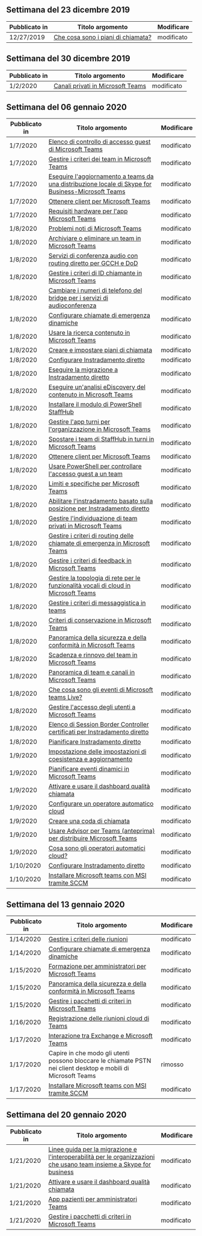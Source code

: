 <!-- This file is generated automatically each week. Changes made to this file will be overwritten.-->




## <a name="week-of-december-23-2019"></a>Settimana del 23 dicembre 2019


| Pubblicato in |Titolo argomento | Modificare |
|------|------------|--------|
| 12/27/2019 | [Che cosa sono i piani di chiamata?](/MicrosoftTeams/what-are-dial-plans) | modificato |


## <a name="week-of-december-30-2019"></a>Settimana del 30 dicembre 2019


| Pubblicato in |Titolo argomento | Modificare |
|------|------------|--------|
| 1/2/2020 | [Canali privati in Microsoft Teams](/MicrosoftTeams/private-channels) | modificato |


## <a name="week-of-january-06-2020"></a>Settimana del 06 gennaio 2020


| Pubblicato in |Titolo argomento | Modificare |
|------|------------|--------|
| 1/7/2020 | [Elenco di controllo di accesso guest di Microsoft Teams](/MicrosoftTeams/guest-access-checklist) | modificato |
| 1/7/2020 | [Gestire i criteri dei team in Microsoft Teams](/MicrosoftTeams/teams-policies) | modificato |
| 1/7/2020 | [Eseguire l'aggiornamento a teams da una distribuzione locale di Skype for Business-Microsoft Teams](/MicrosoftTeams/upgrade-to-teams-on-prem-overview) | modificato |
| 1/7/2020 | [Ottenere client per Microsoft Teams](/MicrosoftTeams/get-clients) | modificato |
| 1/7/2020 | [Requisiti hardware per l'app Microsoft Teams](/MicrosoftTeams/hardware-requirements-for-the-teams-app) | modificato |
| 1/8/2020 | [Problemi noti di Microsoft Teams](/MicrosoftTeams/known-issues) | modificato |
| 1/8/2020 | [Archiviare o eliminare un team in Microsoft Teams](/MicrosoftTeams/archive-or-delete-a-team) | modificato |
| 1/8/2020 | [Servizi di conferenza audio con routing diretto per GCCH e DoD](/MicrosoftTeams/audio-conferencing-with-direct-routing-for-gcch-and-dod) | modificato |
| 1/8/2020 | [Gestire i criteri di ID chiamante in Microsoft Teams](/MicrosoftTeams/caller-id-policies) | modificato |
| 1/8/2020 | [Cambiare i numeri di telefono del bridge per i servizi di audioconferenza](/MicrosoftTeams/change-the-phone-numbers-on-your-audio-conferencing-bridge) | modificato |
| 1/8/2020 | [Configurare chiamate di emergenza dinamiche](/MicrosoftTeams/configure-dynamic-emergency-calling) | modificato |
| 1/8/2020 | [Usare la ricerca contenuto in Microsoft Teams](/MicrosoftTeams/content-search) | modificato |
| 1/8/2020 | [Creare e impostare piani di chiamata](/MicrosoftTeams/create-and-manage-dial-plans) | modificato |
| 1/8/2020 | [Configurare Instradamento diretto](/MicrosoftTeams/direct-routing-configure) | modificato |
| 1/8/2020 | [Eseguire la migrazione a Instradamento diretto](/MicrosoftTeams/direct-routing-migrating) | modificato |
| 1/8/2020 | [Eseguire un'analisi eDiscovery del contenuto in Microsoft Teams](/MicrosoftTeams/ediscovery-investigation) | modificato |
| 1/8/2020 | [Installare il modulo di PowerShell StaffHub](/MicrosoftTeams/expand-teams-across-your-org/shifts/install-the-staffhub-powershell-module) | modificato |
| 1/8/2020 | [Gestire l'app turni per l'organizzazione in Microsoft Teams](/MicrosoftTeams/expand-teams-across-your-org/shifts/manage-the-shifts-app-for-your-organization-in-teams) | modificato |
| 1/8/2020 | [Spostare i team di StaffHub in turni in Microsoft Teams](/MicrosoftTeams/expand-teams-across-your-org/shifts/move-staffhub-teams-to-shifts-in-teams) | modificato |
| 1/8/2020 | [Ottenere client per Microsoft Teams](/MicrosoftTeams/get-clients) | modificato |
| 1/8/2020 | [Usare PowerShell per controllare l'accesso guest a un team](/MicrosoftTeams/guest-access-powershell) | modificato |
| 1/8/2020 | [Limiti e specifiche per Microsoft Teams](/MicrosoftTeams/limits-specifications-teams) | modificato |
| 1/8/2020 | [Abilitare l'instradamento basato sulla posizione per Instradamento diretto](/MicrosoftTeams/location-based-routing-enable) | modificato |
| 1/8/2020 | [Gestire l'individuazione di team privati in Microsoft Teams](/MicrosoftTeams/manage-discovery-of-private-teams) | modificato |
| 1/8/2020 | [Gestire i criteri di routing delle chiamate di emergenza in Microsoft Teams](/MicrosoftTeams/manage-emergency-call-routing-policies) | modificato |
| 1/8/2020 | [Gestire i criteri di feedback in Microsoft Teams](/MicrosoftTeams/manage-feedback-policies-in-teams) | modificato |
| 1/8/2020 | [Gestire la topologia di rete per le funzionalità vocali di cloud in Microsoft Teams](/MicrosoftTeams/manage-your-network-topology) | modificato |
| 1/8/2020 | [Gestire i criteri di messaggistica in teams](/MicrosoftTeams/messaging-policies-in-teams) | modificato |
| 1/8/2020 | [Criteri di conservazione in Microsoft Teams](/MicrosoftTeams/retention-policies) | modificato |
| 1/8/2020 | [Panoramica della sicurezza e della conformità in Microsoft Teams](/MicrosoftTeams/security-compliance-overview) | modificato |
| 1/8/2020 | [Scadenza e rinnovo del team in Microsoft Teams](/MicrosoftTeams/team-expiration-renewal) | modificato |
| 1/8/2020 | [Panoramica di team e canali in Microsoft Teams](/MicrosoftTeams/teams-channels-overview) | modificato |
| 1/8/2020 | [Che cosa sono gli eventi di Microsoft teams Live?](/MicrosoftTeams/teams-live-events/what-are-teams-live-events) | modificato |
| 1/8/2020 | [Gestire l'accesso degli utenti a Microsoft Teams](/MicrosoftTeams/user-access) | modificato |
| 1/8/2020 | [Elenco di Session Border Controller certificati per Instradamento diretto](/MicrosoftTeams/direct-routing-border-controllers) | modificato |
| 1/8/2020 | [Pianificare Instradamento diretto](/MicrosoftTeams/direct-routing-plan) | modificato |
| 1/9/2020 | [Impostazione delle impostazioni di coesistenza e aggiornamento](/MicrosoftTeams/setting-your-coexistence-and-upgrade-settings) | modificato |
| 1/9/2020 | [Pianificare eventi dinamici in Microsoft Teams](/MicrosoftTeams/teams-live-events/plan-for-teams-live-events) | modificato |
| 1/9/2020 | [Attivare e usare il dashboard qualità chiamata](/MicrosoftTeams/turning-on-and-using-call-quality-dashboard) | modificato |
| 1/9/2020 | [Configurare un operatore automatico cloud](/MicrosoftTeams/create-a-phone-system-auto-attendant) | modificato |
| 1/9/2020 | [Creare una coda di chiamata](/MicrosoftTeams/create-a-phone-system-call-queue) | modificato |
| 1/9/2020 | [Usare Advisor per Teams (anteprima) per distribuire Microsoft Teams](/MicrosoftTeams/use-advisor-teams-roll-out) | modificato |
| 1/9/2020 | [Cosa sono gli operatori automatici cloud?](/MicrosoftTeams/what-are-phone-system-auto-attendants) | modificato |
| 1/10/2020 | [Configurare Instradamento diretto](/MicrosoftTeams/direct-routing-configure) | modificato |
| 1/10/2020 | [Installare Microsoft teams con MSI tramite SCCM](/MicrosoftTeams/msi-deployment) | modificato |


## <a name="week-of-january-13-2020"></a>Settimana del 13 gennaio 2020


| Pubblicato in |Titolo argomento | Modificare |
|------|------------|--------|
| 1/14/2020 | [Gestire i criteri delle riunioni](/MicrosoftTeams/meeting-policies-in-teams) | modificato |
| 1/14/2020 | [Configurare chiamate di emergenza dinamiche](/MicrosoftTeams/configure-dynamic-emergency-calling) | modificato |
| 1/15/2020 | [Formazione per amministratori per Microsoft Teams](/MicrosoftTeams/itadmin-readiness) | modificato |
| 1/15/2020 | [Panoramica della sicurezza e della conformità in Microsoft Teams](/MicrosoftTeams/security-compliance-overview) | modificato |
| 1/15/2020 | [Gestire i pacchetti di criteri in Microsoft Teams](/MicrosoftTeams/manage-policy-packages) | modificato |
| 1/16/2020 | [Registrazione delle riunioni cloud di Teams](/MicrosoftTeams/cloud-recording) | modificato |
| 1/17/2020 | [Interazione tra Exchange e Microsoft Teams](/MicrosoftTeams/exchange-teams-interact) | modificato |
| 1/17/2020 | Capire in che modo gli utenti possono bloccare le chiamate PSTN nei client desktop e mobili di Microsoft Teams | rimosso |
| 1/17/2020 | [Installare Microsoft teams con MSI tramite SCCM](/MicrosoftTeams/msi-deployment) | modificato |


## <a name="week-of-january-20-2020"></a>Settimana del 20 gennaio 2020


| Pubblicato in |Titolo argomento | Modificare |
|------|------------|--------|
| 1/21/2020 | [Linee guida per la migrazione e l'interoperabilità per le organizzazioni che usano team insieme a Skype for business](/MicrosoftTeams/migration-interop-guidance-for-teams-with-skype) | modificato |
| 1/21/2020 | [Attivare e usare il dashboard qualità chiamata](/MicrosoftTeams/turning-on-and-using-call-quality-dashboard) | modificato |
| 1/21/2020 | [App pazienti per amministratori Teams](/MicrosoftTeams/expand-teams-across-your-org/healthcare/patients-app-overview) | modificato |
| 1/21/2020 | [Gestire i pacchetti di criteri in Microsoft Teams](/MicrosoftTeams/manage-policy-packages) | modificato |
